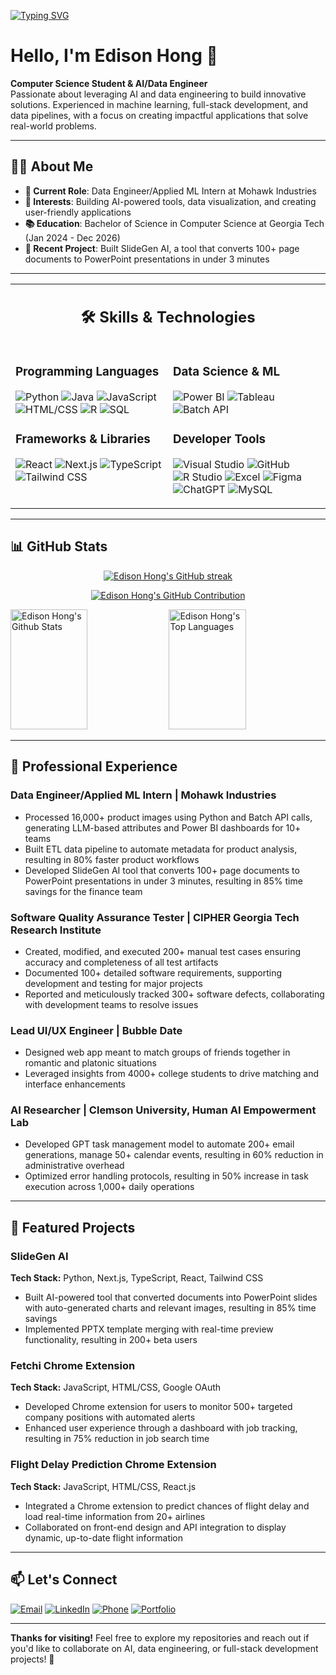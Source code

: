 [![Typing SVG](https://readme-typing-svg.herokuapp.com/?color=800000&size=35&center=true&vCenter=true&width=1000&lines=Hello,+my+name+is+Edison;Keep+exploring!+:D)](https://git.io/typing-svg)

# Hello, I'm Edison Hong 👋     
      
**Computer Science Student & AI/Data Engineer**          
Passionate about leveraging AI and data engineering to build innovative solutions. Experienced in machine learning, full-stack development, and data pipelines, with a focus on creating impactful applications that solve real-world problems.
   
---     

## 👨‍💻 About Me  

- **💼 Current Role**: Data Engineer/Applied ML Intern at Mohawk Industries 
- **🎯 Interests**: Building AI-powered tools, data visualization, and creating user-friendly applications
- **📚 Education**: Bachelor of Science in Computer Science at Georgia Tech (Jan 2024 - Dec 2026)
- **🔨 Recent Project**: Built SlideGen AI, a tool that converts 100+ page documents to PowerPoint presentations in under 3 minutes

---

<table align="center">
<tr>
<td colspan="2" align="center">

## 🛠️ Skills & Technologies

</td>
</tr>
<tr>
<td width="50%" valign="top">

### **Programming Languages**
![Python](https://img.shields.io/badge/Python-3474A7?style=plastic&logo=python&logoColor=white)
![Java](https://img.shields.io/badge/Java-FF4C00?style=plastic&logo=openjdk&logoColor=white)
![JavaScript](https://img.shields.io/badge/JavaScript-F7DF1E?style=plastic&logo=javascript&logoColor=black)
![HTML/CSS](https://img.shields.io/badge/HTML/CSS-E34C26?style=plastic&logo=html5&logoColor=white)
![R](https://img.shields.io/badge/R-276DC3?style=plastic&logo=r&logoColor=white)
![SQL](https://img.shields.io/badge/SQL-CC2927?style=plastic&logo=microsoft-sql-server&logoColor=white)

### **Frameworks & Libraries**
![React](https://img.shields.io/badge/React-20232A?style=plastic&logo=react&logoColor=61DAFB)
![Next.js](https://img.shields.io/badge/Next.js-000000?style=plastic&logo=next.js&logoColor=white)
![TypeScript](https://img.shields.io/badge/TypeScript-007ACC?style=plastic&logo=typescript&logoColor=white)
![Tailwind CSS](https://img.shields.io/badge/Tailwind_CSS-38B2AC?style=plastic&logo=tailwind-css&logoColor=white)

</td>
<td width="50%" valign="top">

### **Data Science & ML**
![Power BI](https://img.shields.io/badge/Power_BI-F2C811?style=plastic&logo=powerbi&logoColor=black)
![Tableau](https://img.shields.io/badge/Tableau-E97627?style=plastic&logo=tableau&logoColor=white)
![Batch API](https://img.shields.io/badge/Batch_API-4285F4?style=plastic&logo=google&logoColor=white)

### **Developer Tools**
![Visual Studio](https://img.shields.io/badge/Visual_Studio-5C2D91?style=plastic&logo=visual-studio&logoColor=white)
![GitHub](https://img.shields.io/badge/GitHub-100000?style=plastic&logo=github&logoColor=white)
![R Studio](https://img.shields.io/badge/RStudio-75AADB?style=plastic&logo=rstudio&logoColor=white)
![Excel](https://img.shields.io/badge/Excel-217346?style=plastic&logo=microsoft-excel&logoColor=white)
![Figma](https://img.shields.io/badge/Figma-F24E1E?style=plastic&logo=figma&logoColor=white)
![ChatGPT](https://img.shields.io/badge/ChatGPT-74aa9c?style=plastic&logo=openai&logoColor=white)
![MySQL](https://img.shields.io/badge/MySQL-00000F?style=plastic&logo=mysql&logoColor=white)

</td>
</tr>
</table>

---

## 📊 GitHub Stats

<p align="center">
  <a href="https://github.com/edison-hong">
    <img src="https://github-readme-streak-stats.herokuapp.com/?user=edison-hong&theme=dark&hide_border=false&background=FFFFFF&border=800000&ring=800000&fire=800000&currStreakLabel=800000&currStreakNum=800000&sideNums=800000&sideLabels=800000&dates=800000" alt="Edison Hong's GitHub streak"/>
  </a>
</p>

<p align="center">
  <a href="https://github.com/edison-hong">
    <img src="https://github-profile-summary-cards.vercel.app/api/cards/profile-details?username=edison-hong&theme=2077" alt="Edison Hong's GitHub Contribution"/>
  </a>
</p>

<a> 
    <a href="https://github.com/edison-hong"><img alt="Edison Hong's Github Stats" src="https://denvercoder1-github-readme-stats.vercel.app/api?username=edison-hong&show_icons=true&count_private=true&theme=dark&border_color=800000&bg_color=FFFFFF&title_color=800000&icon_color=800000&text_color=333333" height="192px" width="49.5%"/></a>
  <a href="https://github.com/edison-hong"><img alt="Edison Hong's Top Languages" src="https://denvercoder1-github-readme-stats.vercel.app/api/top-langs/?username=edison-hong&langs_count=8&layout=compact&theme=dark&border_color=800000&bg_color=FFFFFF&title_color=800000&icon_color=800000&text_color=333333" height="192px" width="49.5%"/></a>
  <br/>
</a>

---
## 💼 Professional Experience

### Data Engineer/Applied ML Intern | Mohawk Industries
- Processed 16,000+ product images using Python and Batch API calls, generating LLM-based attributes and Power BI dashboards for 10+ teams
- Built ETL data pipeline to automate metadata for product analysis, resulting in 80% faster product workflows
- Developed SlideGen AI tool that converts 100+ page documents to PowerPoint presentations in under 3 minutes, resulting in 85% time savings for the finance team

### Software Quality Assurance Tester | CIPHER Georgia Tech Research Institute
- Created, modified, and executed 200+ manual test cases ensuring accuracy and completeness of all test artifacts
- Documented 100+ detailed software requirements, supporting development and testing for major projects
- Reported and meticulously tracked 300+ software defects, collaborating with development teams to resolve issues

### Lead UI/UX Engineer | Bubble Date
- Designed web app meant to match groups of friends together in romantic and platonic situations
- Leveraged insights from 4000+ college students to drive matching and interface enhancements

### AI Researcher | Clemson University, Human AI Empowerment Lab
- Developed GPT task management model to automate 200+ email generations, manage 50+ calendar events, resulting in 60% reduction in administrative overhead
- Optimized error handling protocols, resulting in 50% increase in task execution across 1,000+ daily operations

---
## 🚀 Featured Projects

### SlideGen AI
**Tech Stack:** Python, Next.js, TypeScript, React, Tailwind CSS
- Built AI-powered tool that converted documents into PowerPoint slides with auto-generated charts and relevant images, resulting in 85% time savings
- Implemented PPTX template merging with real-time preview functionality, resulting in 200+ beta users

### Fetchi Chrome Extension
**Tech Stack:** JavaScript, HTML/CSS, Google OAuth
- Developed Chrome extension for users to monitor 500+ targeted company positions with automated alerts
- Enhanced user experience through a dashboard with job tracking, resulting in 75% reduction in job search time

### Flight Delay Prediction Chrome Extension
**Tech Stack:** JavaScript, HTML/CSS, React.js
- Integrated a Chrome extension to predict chances of flight delay and load real-time information from 20+ airlines
- Collaborated on front-end design and API integration to display dynamic, up-to-date flight information

---
## 📫 Let's Connect

[![Email](https://img.shields.io/badge/Email-eddyhong6@yahoo.com-EA4335?style=flat&logo=gmail&logoColor=white)](mailto:eddyhong6@yahoo.com)
[![LinkedIn](https://img.shields.io/badge/LinkedIn-0077B5?style=flat&logo=linkedin&logoColor=white)](https://www.linkedin.com/in/edisonhong)
[![Phone](https://img.shields.io/badge/Phone-213--924--9145-25D366?style=flat&logo=whatsapp&logoColor=white)](tel:213-924-9145)
[![Portfolio](https://img.shields.io/badge/Portfolio-edisonhong.netlify.app-4285F4?style=flat&logo=google-chrome&logoColor=white)](https://edisonhong.netlify.app)

---

**Thanks for visiting!** Feel free to explore my repositories and reach out if you'd like to collaborate on AI, data engineering, or full-stack development projects! 🚀